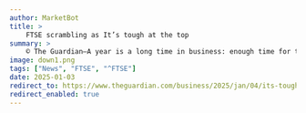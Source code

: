 ```yaml
---
author: MarketBot
title: >
    FTSE scrambling as It’s tough at the top
summary: >
    © The Guardian—A year is a long time in business: enough time for things to turn sour financially, or to engineer a comeback. Here are our picks of the figures across all sectors who face a testing year with something big to prove in 2025
image: down1.png
tags: ["News", "FTSE", "^FTSE"]
date: 2025-01-03
redirect_to: https://www.theguardian.com/business/2025/jan/04/its-tough-at-the-top-but-which-business-leader-has-the-most-at-stake-in-2025
redirect_enabled: true
---
```

